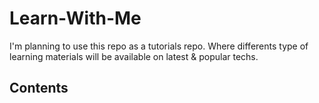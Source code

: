 # Learn-With-Me
I'm planning to use this repo as a tutorials repo. Where differents type of learning materials will be available on latest & popular techs.

## Contents
